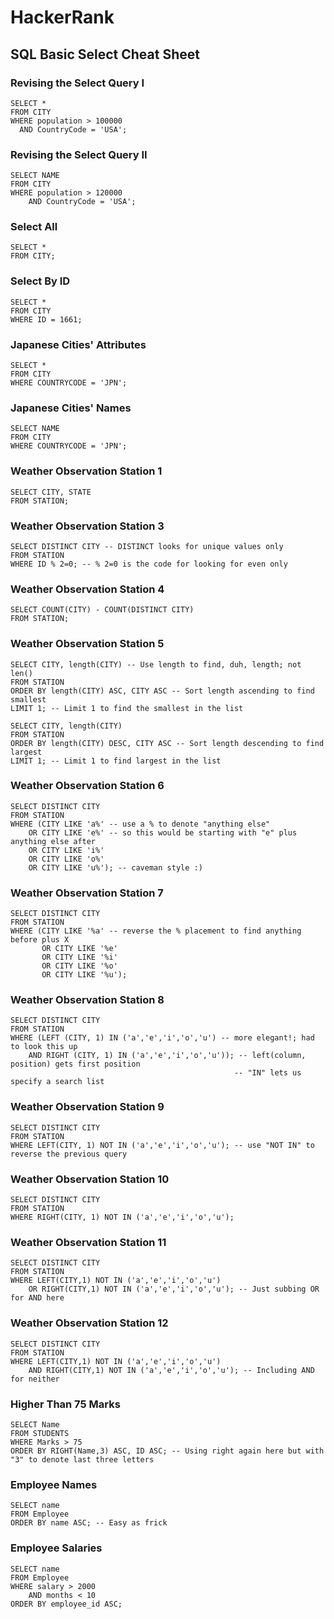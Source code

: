 # HackerRank

## SQL Basic Select Cheat Sheet

### Revising the Select Query I
```{sql eval=FALSE}
SELECT *
FROM CITY
WHERE population > 100000 
  AND CountryCode = 'USA';
```

### Revising the Select Query II
```{sql eval=FALSE}
SELECT NAME
FROM CITY
WHERE population > 120000 
    AND CountryCode = 'USA';
```

### Select All
```{sql eval=FALSE}
SELECT *
FROM CITY;
```

### Select By ID
```{sql eval=FALSE}
SELECT *
FROM CITY
WHERE ID = 1661;
```

### Japanese Cities' Attributes
```{sql eval=FALSE}
SELECT *
FROM CITY
WHERE COUNTRYCODE = 'JPN';
```

### Japanese Cities' Names
```{sql eval=FALSE}
SELECT NAME
FROM CITY
WHERE COUNTRYCODE = 'JPN';
```

### Weather Observation Station 1
```{sql eval=FALSE}
SELECT CITY, STATE
FROM STATION;
```

### Weather Observation Station 3 
```{sql eval=FALSE}
SELECT DISTINCT CITY -- DISTINCT looks for unique values only
FROM STATION
WHERE ID % 2=0; -- % 2=0 is the code for looking for even only
```

### Weather Observation Station 4
```{sql eval=FALSE}
SELECT COUNT(CITY) - COUNT(DISTINCT CITY)
FROM STATION;
```

### Weather Observation Station 5
```{sql eval=FALSE}
SELECT CITY, length(CITY) -- Use length to find, duh, length; not len()
FROM STATION
ORDER BY length(CITY) ASC, CITY ASC -- Sort length ascending to find smallest
LIMIT 1; -- Limit 1 to find the smallest in the list

SELECT CITY, length(CITY)
FROM STATION
ORDER BY length(CITY) DESC, CITY ASC -- Sort length descending to find largest
LIMIT 1; -- Limit 1 to find largest in the list
```

### Weather Observation Station 6
```{sql eval=FALSE}
SELECT DISTINCT CITY
FROM STATION
WHERE (CITY LIKE 'a%' -- use a % to denote "anything else"
    OR CITY LIKE 'e%' -- so this would be starting with "e" plus anything else after
    OR CITY LIKE 'i%'
    OR CITY LIKE 'o%'
    OR CITY LIKE 'u%'); -- caveman style :)
```

### Weather Observation Station 7
```{sql eval=FALSE}
SELECT DISTINCT CITY
FROM STATION
WHERE (CITY LIKE '%a' -- reverse the % placement to find anything before plus X
       OR CITY LIKE '%e'
       OR CITY LIKE '%i'
       OR CITY LIKE '%o'
       OR CITY LIKE '%u');
```

### Weather Observation Station 8
```{sql eval=FALSE}
SELECT DISTINCT CITY
FROM STATION
WHERE (LEFT (CITY, 1) IN ('a','e','i','o','u') -- more elegant!; had to look this up
    AND RIGHT (CITY, 1) IN ('a','e','i','o','u')); -- left(column, position) gets first position
                                                  -- "IN" lets us specify a search list
```

### Weather Observation Station 9
```{sql eval=FALSE}
SELECT DISTINCT CITY
FROM STATION
WHERE LEFT(CITY, 1) NOT IN ('a','e','i','o','u'); -- use "NOT IN" to reverse the previous query
```

### Weather Observation Station 10
```{sql eval=FALSE}
SELECT DISTINCT CITY
FROM STATION
WHERE RIGHT(CITY, 1) NOT IN ('a','e','i','o','u');
```

### Weather Observation Station 11
```{sql eval=FALSE}
SELECT DISTINCT CITY
FROM STATION
WHERE LEFT(CITY,1) NOT IN ('a','e','i','o','u')
    OR RIGHT(CITY,1) NOT IN ('a','e','i','o','u'); -- Just subbing OR for AND here
```

### Weather Observation Station 12
```{sql eval=FALSE}
SELECT DISTINCT CITY
FROM STATION
WHERE LEFT(CITY,1) NOT IN ('a','e','i','o','u')
    AND RIGHT(CITY,1) NOT IN ('a','e','i','o','u'); -- Including AND for neither 
```

### Higher Than 75 Marks
```{sql eval=FALSE}
SELECT Name 
FROM STUDENTS
WHERE Marks > 75
ORDER BY RIGHT(Name,3) ASC, ID ASC; -- Using right again here but with "3" to denote last three letters
```

### Employee Names
```{sql eval=FALSE}
SELECT name
FROM Employee
ORDER BY name ASC; -- Easy as frick
```

### Employee Salaries
```{sql eval=FALSE}
SELECT name
FROM Employee
WHERE salary > 2000
    AND months < 10
ORDER BY employee_id ASC;
```
